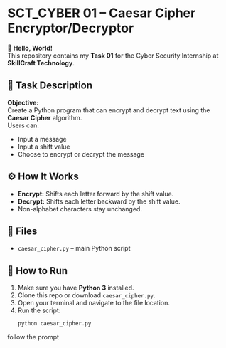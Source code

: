 # SCT_CYBER 01 – Caesar Cipher Encryptor/Decryptor

👋 **Hello, World!**  
This repository contains my **Task 01** for the Cyber Security Internship at **SkillCraft Technology**.

## 📌 Task Description
**Objective:**  
Create a Python program that can encrypt and decrypt text using the **Caesar Cipher** algorithm.  
Users can:
- Input a message
- Input a shift value
- Choose to encrypt or decrypt the message

## ⚙️ How It Works
- **Encrypt:** Shifts each letter forward by the shift value.
- **Decrypt:** Shifts each letter backward by the shift value.
- Non-alphabet characters stay unchanged.

## 🧩 Files
- `caesar_cipher.py` – main Python script

## 🚀 How to Run
1. Make sure you have **Python 3** installed.
2. Clone this repo or download `caesar_cipher.py`.
3. Open your terminal and navigate to the file location.
4. Run the script:
   ```bash
   python caesar_cipher.py


follow the prompt
